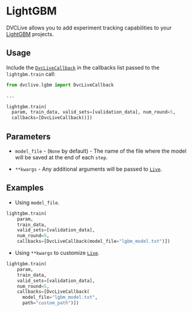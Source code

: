# LightGBM

DVCLive allows you to add experiment tracking capabilities to your
[LightGBM](https://lightgbm.readthedocs.io/en/latest/) projects.

## Usage

Include the
[`DvcLiveCallback`](https://github.com/iterative/dvclive/blob/master/dvclive/lgbm.py)
in the callbacks list passed to the `lightgbm.train` call:

```python
from dvclive.lgbm import DvcLiveCallback

...

lightgbm.train(
  param, train_data, valid_sets=[validation_data], num_round=5,
  callbacks=[DvcLiveCallback()])
```

## Parameters

- `model_file` - (`None` by default) - The name of the file where the model will
  be saved at the end of each `step`.

- `**kwargs` - Any additional arguments will be passed to
  [`Live`](/docs/dvclive/api-reference/live).

## Examples

- Using `model_file`.

```python
lightgbm.train(
    param,
    train_data,
    valid_sets=[validation_data],
    num_round=5,
    callbacks=[DvcLiveCallback(model_file="lgbm_model.txt")])
```

- Using `**kwargs` to customize [`Live`](/docs/dvclive/api-reference/live).

```python
lightgbm.train(
    param,
    train_data,
    valid_sets=[validation_data],
    num_round=5,
    callbacks=[DvcLiveCallback(
      model_file="lgbm_model.txt",
      path="custom_path")])
```
